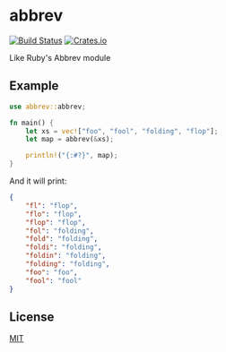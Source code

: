 # abbrev

[![Build Status](https://travis-ci.org/arniu/abbrev-rs.svg?branch=master)](https://travis-ci.org/arniu/abbrev-rs)
[![Crates.io](https://img.shields.io/crates/v/abbrev)](https://crates.io/crates/abbrev)

Like Ruby's Abbrev module

## Example

```rust
use abbrev::abbrev;

fn main() {
    let xs = vec!["foo", "fool", "folding", "flop"];
    let map = abbrev(&xs);

    println!("{:#?}", map);
}
```

And it will print:

```json
{
    "fl": "flop",
    "flo": "flop",
    "flop": "flop",
    "fol": "folding",
    "fold": "folding",
    "foldi": "folding",
    "foldin": "folding",
    "folding": "folding",
    "foo": "foo",
    "fool": "fool"
}
```

## License

[MIT](LICENSE)
